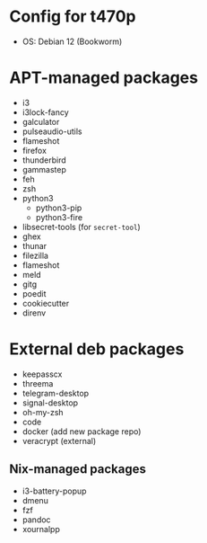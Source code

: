 # Config for t470p

- OS: Debian 12 (Bookworm)

# APT-managed packages
- i3
- i3lock-fancy
- galculator
- pulseaudio-utils
- flameshot
- firefox
- thunderbird
- gammastep
- feh
- zsh
- python3
    - python3-pip
    - python3-fire
- libsecret-tools (for `secret-tool`)
- ghex
- thunar
- filezilla
- flameshot
- meld
- gitg
- poedit
- cookiecutter
- direnv

# External deb packages
- keepasscx
- threema
- telegram-desktop
- signal-desktop
- oh-my-zsh
- code
- docker (add new package repo)
- veracrypt (external)

## Nix-managed packages
- i3-battery-popup
- dmenu
- fzf
- pandoc
- xournalpp